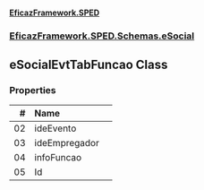 #### [EficazFramework.SPED](EficazFrameworkSPED.md 'EficazFramework SPED')
### [EficazFramework.SPED.Schemas.eSocial](EficazFramework.SPED.Schemas.eSocial.md 'EficazFramework.SPED.Schemas.eSocial')

## eSocialEvtTabFuncao Class
### Properties

| # | Name | |
| ---: | :--- | :--- |
| 02 | ideEvento |  |
| 03 | ideEmpregador |  |
| 04 | infoFuncao |  |
| 05 | Id |  |
